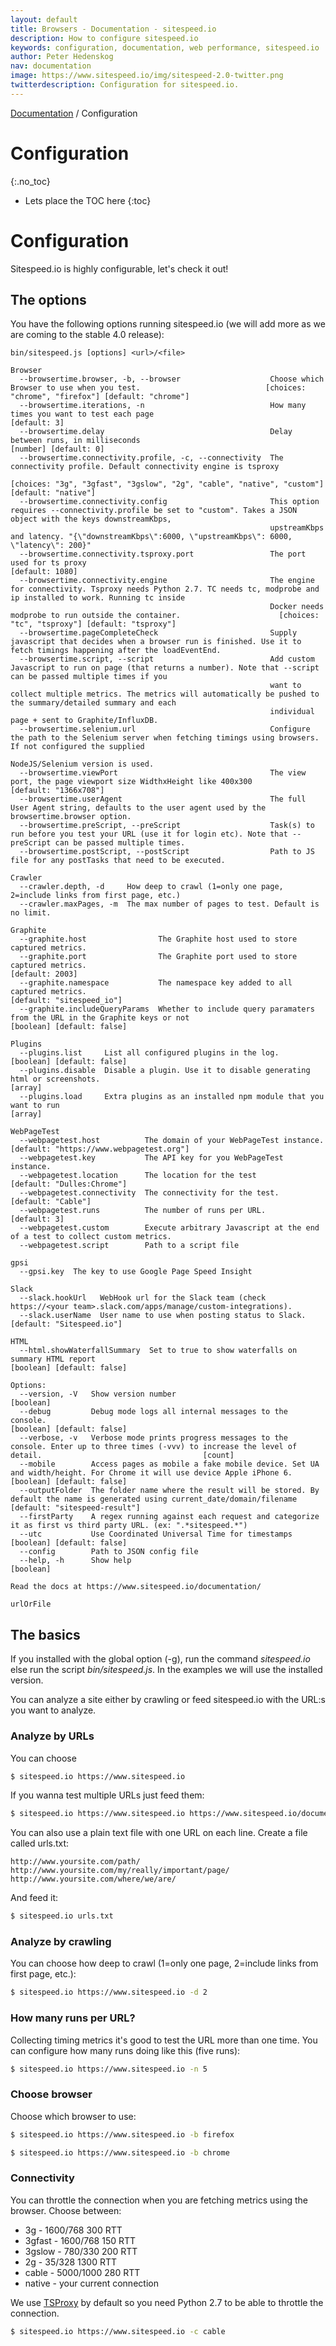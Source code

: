 ```yaml
---
layout: default
title: Browsers - Documentation - sitespeed.io
description: How to configure sitespeed.io
keywords: configuration, documentation, web performance, sitespeed.io
author: Peter Hedenskog
nav: documentation
image: https://www.sitespeed.io/img/sitespeed-2.0-twitter.png
twitterdescription: Configuration for sitespeed.io.
---
```

[Documentation](/documentation/sitespeed.io/) / Configuration

# Configuration
{:.no_toc}

* Lets place the TOC here
{:toc}

# Configuration
Sitespeed.io is highly configurable, let's check it out!

## The options
You have the following options running sitespeed.io (we will add more as we are coming to the stable 4.0 release):

~~~help
bin/sitespeed.js [options] <url>/<file>

Browser
  --browsertime.browser, -b, --browser                    Choose which Browser to use when you test.                            [choices: "chrome", "firefox"] [default: "chrome"]
  --browsertime.iterations, -n                            How many times you want to test each page                                                                   [default: 3]
  --browsertime.delay                                     Delay between runs, in milliseconds                                                                [number] [default: 0]
  --browsertime.connectivity.profile, -c, --connectivity  The connectivity profile. Default connectivity engine is tsproxy
                                                                                        [choices: "3g", "3gfast", "3gslow", "2g", "cable", "native", "custom"] [default: "native"]
  --browsertime.connectivity.config                       This option requires --connectivity.profile be set to "custom". Takes a JSON object with the keys downstreamKbps,
                                                          upstreamKbps and latency. "{\"downstreamKbps\":6000, \"upstreamKbps\": 6000, \"latency\": 200}"
  --browsertime.connectivity.tsproxy.port                 The port used for ts proxy                                                                               [default: 1080]
  --browsertime.connectivity.engine                       The engine for connectivity. Tsproxy needs Python 2.7. TC needs tc, modprobe and ip installed to work. Running tc inside
                                                          Docker needs modprobe to run outside the container.                      [choices: "tc", "tsproxy"] [default: "tsproxy"]
  --browsertime.pageCompleteCheck                         Supply javascript that decides when a browser run is finished. Use it to fetch timings happening after the loadEventEnd.
  --browsertime.script, --script                          Add custom Javascript to run on page (that returns a number). Note that --script can be passed multiple times if you
                                                          want to collect multiple metrics. The metrics will automatically be pushed to the summary/detailed summary and each
                                                          individual page + sent to Graphite/InfluxDB.
  --browsertime.selenium.url                              Configure the path to the Selenium server when fetching timings using browsers. If not configured the supplied
                                                          NodeJS/Selenium version is used.
  --browsertime.viewPort                                  The view port, the page viewport size WidthxHeight like 400x300                                    [default: "1366x708"]
  --browsertime.userAgent                                 The full User Agent string, defaults to the user agent used by the browsertime.browser option.
  --browsertime.preScript, --preScript                    Task(s) to run before you test your URL (use it for login etc). Note that --preScript can be passed multiple times.
  --browsertime.postScript, --postScript                  Path to JS file for any postTasks that need to be executed.

Crawler
  --crawler.depth, -d     How deep to crawl (1=only one page, 2=include links from first page, etc.)
  --crawler.maxPages, -m  The max number of pages to test. Default is no limit.

Graphite
  --graphite.host                The Graphite host used to store captured metrics.
  --graphite.port                The Graphite port used to store captured metrics.                                                                                 [default: 2003]
  --graphite.namespace           The namespace key added to all captured metrics.                                                                        [default: "sitespeed_io"]
  --graphite.includeQueryParams  Whether to include query paramaters from the URL in the Graphite keys or not                                           [boolean] [default: false]

Plugins
  --plugins.list     List all configured plugins in the log.                                                                                            [boolean] [default: false]
  --plugins.disable  Disable a plugin. Use it to disable generating html or screenshots.                                                                                   [array]
  --plugins.load     Extra plugins as an installed npm module that you want to run                                                                                         [array]

WebPageTest
  --webpagetest.host          The domain of your WebPageTest instance.                                                                    [default: "https://www.webpagetest.org"]
  --webpagetest.key           The API key for you WebPageTest instance.
  --webpagetest.location      The location for the test                                                                                                 [default: "Dulles:Chrome"]
  --webpagetest.connectivity  The connectivity for the test.                                                                                                    [default: "Cable"]
  --webpagetest.runs          The number of runs per URL.                                                                                                             [default: 3]
  --webpagetest.custom        Execute arbitrary Javascript at the end of a test to collect custom metrics.
  --webpagetest.script        Path to a script file

gpsi
  --gpsi.key  The key to use Google Page Speed Insight

Slack
  --slack.hookUrl   WebHook url for the Slack team (check https://<your team>.slack.com/apps/manage/custom-integrations).
  --slack.userName  User name to use when posting status to Slack.                                                                                       [default: "Sitespeed.io"]

HTML
  --html.showWaterfallSummary  Set to true to show waterfalls on summary HTML report                                                                    [boolean] [default: false]

Options:
  --version, -V   Show version number                                                                                                                                    [boolean]
  --debug         Debug mode logs all internal messages to the console.                                                                                 [boolean] [default: false]
  --verbose, -v   Verbose mode prints progress messages to the console. Enter up to three times (-vvv) to increase the level of detail.                                    [count]
  --mobile        Access pages as mobile a fake mobile device. Set UA and width/height. For Chrome it will use device Apple iPhone 6.                   [boolean] [default: false]
  --outputFolder  The folder name where the result will be stored. By default the name is generated using current_date/domain/filename               [default: "sitespeed-result"]
  --firstParty    A regex running against each request and categorize it as first vs third party URL. (ex: ".*sitespeed.*")
  --utc           Use Coordinated Universal Time for timestamps                                                                                         [boolean] [default: false]
  --config        Path to JSON config file
  --help, -h      Show help                                                                                                                                              [boolean]

Read the docs at https://www.sitespeed.io/documentation/

urlOrFile
~~~


## The basics
If you installed with the global option (-g), run the command *sitespeed.io* else run the script *bin/sitespeed.js*.  In the examples we will use the installed version.

You can analyze a site either by crawling or feed sitespeed.io with the URL:s you want to analyze.

### Analyze by URLs
You can choose

~~~bash
$ sitespeed.io https://www.sitespeed.io
~~~

If you wanna test multiple URLs just feed them:

~~~bash
$ sitespeed.io https://www.sitespeed.io https://www.sitespeed.io/documentation/
~~~

You can also use a plain text file with one URL on each line. Create a file called urls.txt:

~~~
http://www.yoursite.com/path/
http://www.yoursite.com/my/really/important/page/
http://www.yoursite.com/where/we/are/
~~~

And feed it:

~~~bash
$ sitespeed.io urls.txt
~~~

### Analyze by crawling

You can choose how deep to crawl (1=only one page, 2=include links from first page, etc.):

~~~bash
$ sitespeed.io https://www.sitespeed.io -d 2
~~~

### How many runs per URL?
Collecting timing metrics it's good to test the URL more than one time. You can configure how many runs doing like this (five runs):

~~~bash
$ sitespeed.io https://www.sitespeed.io -n 5
~~~

### Choose browser
Choose which browser to use:

~~~bash
$ sitespeed.io https://www.sitespeed.io -b firefox
~~~

~~~bash
$ sitespeed.io https://www.sitespeed.io -b chrome
~~~

### Connectivity

You can throttle the connection when you are fetching metrics using the browser. Choose between:

* 3g - 1600/768 300 RTT
* 3gfast - 1600/768 150 RTT
* 3gslow - 780/330 200 RTT
* 2g - 35/328 1300 RTT
* cable - 5000/1000 280 RTT
* native - your current connection

We use [TSProxy](https://github.com/WPO-Foundation/tsproxy) by default so you need Python 2.7 to be able to throttle the connection.

~~~bash
$ sitespeed.io https://www.sitespeed.io -c cable
~~~
